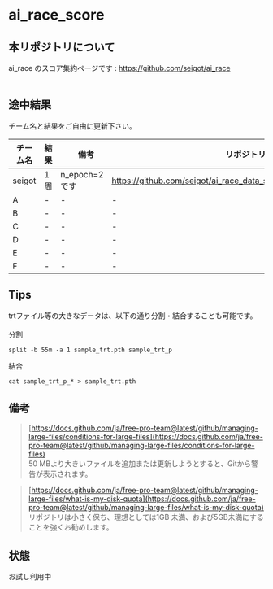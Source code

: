 # ai_race_score

## 本リポジトリについて
ai_race のスコア集約ページです : https://github.com/seigot/ai_race <br>
<br>
## 途中結果

チーム名と結果をご自由に更新下さい。 <br>

|  チーム名  |  結果  |　備考  |  リポジトリURL等  |
| ---- | ---- | ---- | ---- |
|  seigot  |  1周  |  n_epoch=2です  |  https://github.com/seigot/ai_race_data_sample/blob/main/model/sample.pth  |
|  A  |  -  |  -  |  -  |
|  B  |  -  |  -  |  -  |
|  C  |  -  |  -  |  -  |
|  D  |  -  |  -  |  -  |
|  E  |  -  |  -  |  -  |
|  F  |  -  |  -  |  -  |

## Tips

trtファイル等の大きなデータは、以下の通り分割・結合することも可能です。<br>
<br>
分割<br>

```
split -b 55m -a 1 sample_trt.pth sample_trt_p
```

結合

```
cat sample_trt_p_* > sample_trt.pth
```

## 備考
> [https://docs.github.com/ja/free-pro-team@latest/github/managing-large-files/conditions-for-large-files](https://docs.github.com/ja/free-pro-team@latest/github/managing-large-files/conditions-for-large-files) <br>
> 50 MBより大きいファイルを追加または更新しようとすると、Gitから警告が表示されます。<br>

> [https://docs.github.com/ja/free-pro-team@latest/github/managing-large-files/what-is-my-disk-quota](https://docs.github.com/ja/free-pro-team@latest/github/managing-large-files/what-is-my-disk-quota) <br>
> リポジトリは小さく保ち、理想としては1GB 未満、および5GB未満にすることを強くお勧めします。<br>

## 状態
お試し利用中

